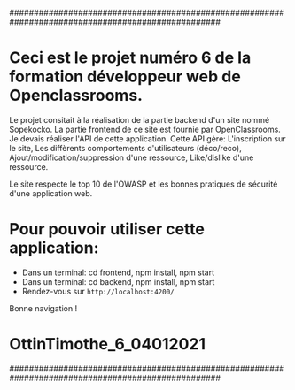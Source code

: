 ###################################################################################################
# Ceci est le projet numéro 6 de la formation développeur web de Openclassrooms.
Le projet consitait à la réalisation de la partie backend d'un site nommé Sopekocko.
La partie frontend de ce site est fournie par OpenClassrooms. Je devais réaliser l'API de cette
application. Cette API gère:
L'inscription sur le site,
Les diffèrents comportements d'utilisateurs (déco/reco),
Ajout/modification/suppression d'une ressource,
Like/dislike d'une ressource.

Le site respecte le top 10 de l'OWASP et les bonnes pratiques de sécurité d'une application web.

# Pour pouvoir utiliser cette application:
- Dans un terminal: cd frontend, npm install, npm start
- Dans un terminal: cd backend, npm install, npm start 
- Rendez-vous sur `http://localhost:4200/`

Bonne navigation !
# OttinTimothe_6_04012021
###################################################################################################




